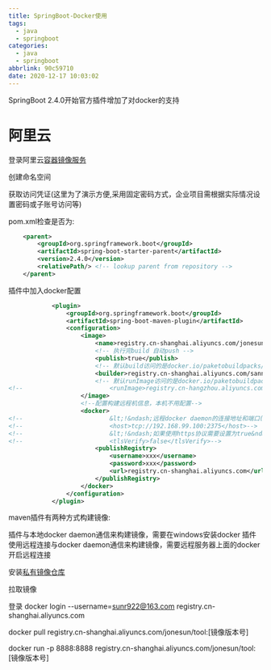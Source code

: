 ```yaml
---
title: SpringBoot-Docker使用
tags:
  - java
  - springboot
categories:
  - java
  - springboot
abbrlink: 90c59710
date: 2020-12-17 10:03:02
---
```



SpringBoot 2.4.0开始官方插件增加了对docker的支持

# 阿里云

登录阿里云[容器镜像服务](https://cr.console.aliyun.com/cn-shanghai/instances/repositories)

创建命名空间

获取访问凭证(这里为了演示方便,采用固定密码方式，企业项目需根据实际情况设置密码或子账号访问等)

pom.xml检查是否为:

```xml
    <parent>
        <groupId>org.springframework.boot</groupId>
        <artifactId>spring-boot-starter-parent</artifactId>
        <version>2.4.0</version>
        <relativePath/> <!-- lookup parent from repository -->
    </parent>
```

插件中加入docker配置

```xml
            <plugin>
                <groupId>org.springframework.boot</groupId>
                <artifactId>spring-boot-maven-plugin</artifactId>
                <configuration>
                    <image>
                        <name>registry.cn-shanghai.aliyuncs.com/jonesun/${project.artifactId}:${project.version}</name>
                        <!-- 执行完build 自动push -->
                        <publish>true</publish>
                        <!-- 默认build访问的是docker.io/paketobuildpacks/builder:base 这个在国内访问较慢，可从阿里云镜像中心搜索用户公开的镜像代替 -->
                        <builder>registry.cn-shanghai.aliyuncs.com/sannmizu/builder:base</builder>
                        <!-- 默认runImage访问的是docker.io/paketobuildpacks/run:base-cnb 如果在国内访问较慢，可从阿里云镜像中心搜索用户公开的镜像代替 -->
<!--                        <runImage>registry.cn-hangzhou.aliyuncs.com/paketo-buildpacks/run:base-cnb</runImage>-->
                    </image>
                    <!--配置构建远程机信息，本机不用配置-->
                    <docker>
<!--                        &lt;!&ndash;远程docker daemon的连接地址和端口(如果本地未安装docker的话)&ndash;&gt;-->
<!--                        <host>tcp://192.168.99.100:2375</host>-->
<!--                        &lt;!&ndash;如果使用https协议需要设置为true&ndash;&gt;-->
<!--                        <tlsVerify>false</tlsVerify>-->
                        <publishRegistry>
                            <username>xxx</username>
                            <password>xxx</password>
                            <url>registry.cn-shanghai.aliyuncs.com</url>
                        </publishRegistry>
                    </docker>
                </configuration>
            </plugin>
```

maven插件有两种方式构建镜像:

插件与本地docker daemon通信来构建镜像，需要在windows安装docker
插件使用远程连接与docker daemon通信来构建镜像，需要远程服务器上面的docker开启远程连接

安装[私有镜像仓库](https://mp.weixin.qq.com/s?__biz=MzU1Nzg4NjgyMw==&mid=2247486525&idx=1&sn=01103c0629f36a8e9d511acb26fae225&scene=21#wechat_redirect)

拉取镜像

登录
docker login --username=sunr922@163.com registry.cn-shanghai.aliyuncs.com

docker pull registry.cn-shanghai.aliyuncs.com/jonesun/tool:[镜像版本号]

docker run -p 8888:8888 registry.cn-shanghai.aliyuncs.com/jonesun/tool:[镜像版本号]
